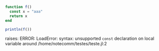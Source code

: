 ```julia
function f()
  const x = "aaa"
  return x
end

println(f())
```

raises:
ERROR: LoadError: syntax: unsupported `const` declaration on local variable around /home/notecomm/testes/teste.jl:2

